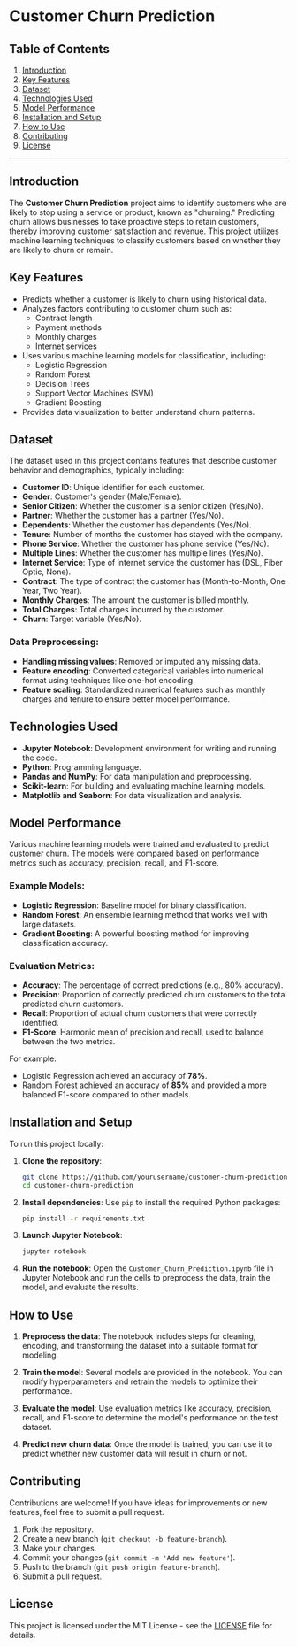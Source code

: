 

# Customer Churn Prediction

## Table of Contents
1. [Introduction](#introduction)
2. [Key Features](#key-features)
3. [Dataset](#dataset)
4. [Technologies Used](#technologies-used)
5. [Model Performance](#model-performance)
6. [Installation and Setup](#installation-and-setup)
7. [How to Use](#how-to-use)
8. [Contributing](#contributing)
9. [License](#license)

---

## Introduction

The **Customer Churn Prediction** project aims to identify customers who are likely to stop using a service or product, known as "churning." Predicting churn allows businesses to take proactive steps to retain customers, thereby improving customer satisfaction and revenue. This project utilizes machine learning techniques to classify customers based on whether they are likely to churn or remain.

## Key Features

- Predicts whether a customer is likely to churn using historical data.
- Analyzes factors contributing to customer churn such as:
  - Contract length
  - Payment methods
  - Monthly charges
  - Internet services
- Uses various machine learning models for classification, including:
  - Logistic Regression
  - Random Forest
  - Decision Trees
  - Support Vector Machines (SVM)
  - Gradient Boosting
- Provides data visualization to better understand churn patterns.

## Dataset

The dataset used in this project contains features that describe customer behavior and demographics, typically including:
- **Customer ID**: Unique identifier for each customer.
- **Gender**: Customer's gender (Male/Female).
- **Senior Citizen**: Whether the customer is a senior citizen (Yes/No).
- **Partner**: Whether the customer has a partner (Yes/No).
- **Dependents**: Whether the customer has dependents (Yes/No).
- **Tenure**: Number of months the customer has stayed with the company.
- **Phone Service**: Whether the customer has phone service (Yes/No).
- **Multiple Lines**: Whether the customer has multiple lines (Yes/No).
- **Internet Service**: Type of internet service the customer has (DSL, Fiber Optic, None).
- **Contract**: The type of contract the customer has (Month-to-Month, One Year, Two Year).
- **Monthly Charges**: The amount the customer is billed monthly.
- **Total Charges**: Total charges incurred by the customer.
- **Churn**: Target variable (Yes/No).

### Data Preprocessing:
- **Handling missing values**: Removed or imputed any missing data.
- **Feature encoding**: Converted categorical variables into numerical format using techniques like one-hot encoding.
- **Feature scaling**: Standardized numerical features such as monthly charges and tenure to ensure better model performance.

## Technologies Used

- **Jupyter Notebook**: Development environment for writing and running the code.
- **Python**: Programming language.
- **Pandas and NumPy**: For data manipulation and preprocessing.
- **Scikit-learn**: For building and evaluating machine learning models.
- **Matplotlib and Seaborn**: For data visualization and analysis.

## Model Performance

Various machine learning models were trained and evaluated to predict customer churn. The models were compared based on performance metrics such as accuracy, precision, recall, and F1-score.

### Example Models:
- **Logistic Regression**: Baseline model for binary classification.
- **Random Forest**: An ensemble learning method that works well with large datasets.
- **Gradient Boosting**: A powerful boosting method for improving classification accuracy.

### Evaluation Metrics:
- **Accuracy**: The percentage of correct predictions (e.g., 80% accuracy).
- **Precision**: Proportion of correctly predicted churn customers to the total predicted churn customers.
- **Recall**: Proportion of actual churn customers that were correctly identified.
- **F1-Score**: Harmonic mean of precision and recall, used to balance between the two metrics.

For example:
- Logistic Regression achieved an accuracy of **78%**.
- Random Forest achieved an accuracy of **85%** and provided a more balanced F1-score compared to other models.

## Installation and Setup

To run this project locally:

1. **Clone the repository**:
   ```bash
   git clone https://github.com/yourusername/customer-churn-prediction.git
   cd customer-churn-prediction
   ```

2. **Install dependencies**:
   Use `pip` to install the required Python packages:
   ```bash
   pip install -r requirements.txt
   ```

3. **Launch Jupyter Notebook**:
   ```bash
   jupyter notebook
   ```

4. **Run the notebook**:
   Open the `Customer_Churn_Prediction.ipynb` file in Jupyter Notebook and run the cells to preprocess the data, train the model, and evaluate the results.

## How to Use

1. **Preprocess the data**:
   The notebook includes steps for cleaning, encoding, and transforming the dataset into a suitable format for modeling.

2. **Train the model**:
   Several models are provided in the notebook. You can modify hyperparameters and retrain the models to optimize their performance.

3. **Evaluate the model**:
   Use evaluation metrics like accuracy, precision, recall, and F1-score to determine the model's performance on the test dataset.

4. **Predict new churn data**:
   Once the model is trained, you can use it to predict whether new customer data will result in churn or not.

## Contributing

Contributions are welcome! If you have ideas for improvements or new features, feel free to submit a pull request.

1. Fork the repository.
2. Create a new branch (`git checkout -b feature-branch`).
3. Make your changes.
4. Commit your changes (`git commit -m 'Add new feature'`).
5. Push to the branch (`git push origin feature-branch`).
6. Submit a pull request.

## License

This project is licensed under the MIT License - see the [LICENSE](LICENSE) file for details.

